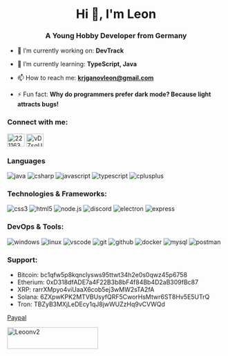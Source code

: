 <h1 align="center">Hi 👋, I'm Leon</h1>
<h3 align="center">A Young Hobby Developer from Germany</h3>

- 🔭 I’m currently working on: **DevTrack**

- 🌱 I’m currently learning: **TypeScript, Java**

- 📫 How to reach me: **krjganovleon@gmail.com**

- ⚡ Fun fact: **Why do programmers prefer dark mode? Because light attracts bugs!**

<h3 align="left">Connect with me:</h3>
<p align="left">
<a href="https://stackoverflow.com/users/22116385" target="blank"><img align="center" src="https://raw.githubusercontent.com/rahuldkjain/github-profile-readme-generator/master/src/images/icons/Social/stack-overflow.svg" alt="22116385" height="30" width="40" /></a>
<a href="https://discord.gg/vDZsqU3jC8" target="blank"><img align="center" src="https://raw.githubusercontent.com/rahuldkjain/github-profile-readme-generator/master/src/images/icons/Social/discord.svg" alt="vDZsqU3jC8" height="30" width="40" /></a>
</p>

<h3 align="left">Languages</h3>

![java](https://img.shields.io/badge/java-black?style=flat-square&logo=square&logoColor=red)
![csharp](https://img.shields.io/badge/csharp-black?style=flat-square&logo=csharp)
![javascript](https://img.shields.io/badge/javascript-black?style=flat-square&logo=javascript)
![typescript](https://img.shields.io/badge/typescript-black?style=flat-square&logo=typescript)
![cplusplus](https://img.shields.io/badge/c++-black?style=flat-square&logo=cplusplus&logoColor=blue)

<h3 align="left">Technologies & Frameworks:</h3>

![css3](https://img.shields.io/badge/css3-black?style=flat-square&logo=css3&logoColor=1572B6)
![html5](https://img.shields.io/badge/html5-black?style=flat-square&logo=html5)
![node.js](https://img.shields.io/badge/node.js-black?style=flat-square&logo=node.js)
![discord](https://img.shields.io/badge/discord.js-black?style=flat-square&logo=discord)
![electron](https://img.shields.io/badge/electron-black?style=flat-square&logo=electron)
![express](https://img.shields.io/badge/express-black?style=flat-square&logo=express)

<h3 align="left">DevOps & Tools:</h3>

![windows](https://img.shields.io/badge/windows-black?style=flat-square&logo=windows&logoColor=0078D6)
![linux](https://img.shields.io/badge/linux-black?style=flat-square&logo=linux)
![vscode](https://img.shields.io/badge/vscode-black?style=flat-square&logo=visual-studio-code&logoColor=007ACC)
![git](https://img.shields.io/badge/git-black?style=flat-square&logo=git)
![github](https://img.shields.io/badge/github-black?style=flat-square&logo=github)
![docker](https://img.shields.io/badge/docker-black?style=flat-square&logo=docker)
![mysql](https://img.shields.io/badge/mysql-black?style=flat-square&logo=mysql)
![postman](https://img.shields.io/badge/postman-black?style=flat-square&logo=postman)

<h3 align="left">Support:</h3>
<ul> 
        <li>Bitcoin: bc1qfw5p8kqnclysws95ttwt34h2e0s0qwz45p6758</li> 
        <li>Etherium: 0xD318dfADE7a4F22B3b8bF4f84Bb4D2aB309fBc87</li> 
        <li>XRP: rarrXMpyo4viUaaX6cob5ej3wMW2sTA2fA</li> 
        <li>Solana: 6ZXpwKPK2MTVBUsyfQRF5CworHsMtwr6ST8Hv5E5UTrQ</li> 
        <li>Tron: TBZyB3MXjLeDEcy1qJ8jwWUZzHq9vCVWQd</li> 
</ul>

<a href="https://www.paypal.me/LeonGoesBrr/10">Paypal</a>


<p><a href="https://www.buymeacoffee.com/Leoonv2"> <img align="left" src="https://cdn.buymeacoffee.com/buttons/v2/default-yellow.png" height="50" width="210" alt="Leoonv2" /></a></p>


